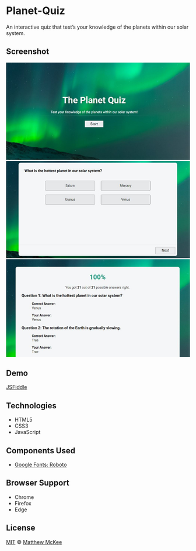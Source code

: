 # Planet-Quiz
An interactive quiz that test’s your knowledge of the planets within our solar system.

## Screenshot
![Enter Info](https://github.com/matthewmck/Planet-Quiz/blob/master/Screenshots/splash.JPG)
![Enter Info](https://github.com/matthewmck/Planet-Quiz/blob/master/Screenshots/quiz.JPG)
![Enter Info](https://github.com/matthewmck/Planet-Quiz/blob/master/Screenshots/result.JPG)

## Demo
[JSFiddle](https://jsfiddle.net/mattmck/0dd1cnth/)

## Technologies
- HTML5
- CSS3
- JavaScript

## Components Used
- [Google Fonts: Roboto](https://fonts.google.com/specimen/Roboto)

## Browser Support 
- Chrome
- Firefox
- Edge

## License
[MIT](https://github.com/matthewmck/Planet-Quiz/blob/master/LICENSE) © [Matthew McKee](https://www.linkedin.com/in/matthew-mckee-082b4385/)
